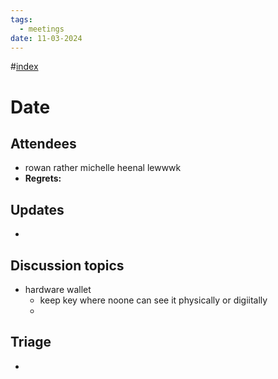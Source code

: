 ```yaml
---
tags:
  - meetings
date: 11-03-2024
---
```

#[index](notes/general-circle/old-gc-meetings/index.md) 
# Date
## Attendees
- rowan rather michelle heenal lewwwk
- **Regrets:** 

## Updates
- 

## Discussion topics
- hardware wallet
	- keep key where noone can see it physically or digiitally
	- 

## Triage
- 
